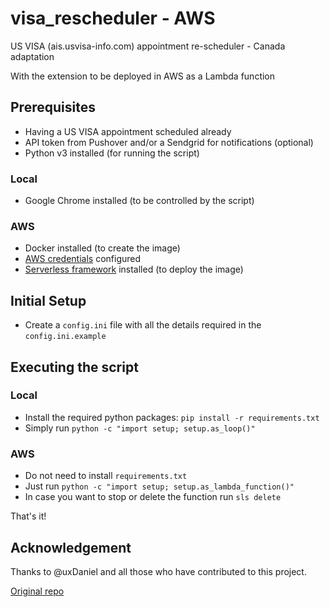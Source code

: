 # visa_rescheduler - AWS

US VISA (ais.usvisa-info.com) appointment re-scheduler - Canada adaptation

With the extension to be deployed in AWS as a Lambda function

## Prerequisites

- Having a US VISA appointment scheduled already
- API token from Pushover and/or a Sendgrid for notifications (optional)
- Python v3 installed (for running the script)

### Local

- Google Chrome installed (to be controlled by the script)

### AWS

- Docker installed (to create the image)
- [AWS credentials](https://docs.aws.amazon.com/cli/latest/userguide/cli-configure-quickstart.html) configured
- [Serverless framework](https://www.serverless.com/framework/docs/getting-started#installation) installed (to deploy the image)

## Initial Setup

- Create a `config.ini` file with all the details required in the `config.ini.example`

## Executing the script

### Local
- Install the required python packages: `pip install -r requirements.txt`
- Simply run `python -c "import setup; setup.as_loop()"`

### AWS
- Do not need to install `requirements.txt`
- Just run `python -c "import setup; setup.as_lambda_function()"`
- In case you want to stop or delete the function run `sls delete`


That's it!

## Acknowledgement

Thanks to @uxDaniel and all those who have contributed to this project.

[Original repo](https://github.com/uxDaniel/visa_rescheduler)
